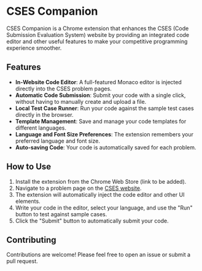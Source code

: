 # CSES Companion

CSES Companion is a Chrome extension that enhances the CSES (Code Submission Evaluation System) website by providing an integrated code editor and other useful features to make your competitive programming experience smoother.

## Features

*   **In-Website Code Editor**: A full-featured Monaco editor is injected directly into the CSES problem pages.
*   **Automatic Code Submission**: Submit your code with a single click, without having to manually create and upload a file.
*   **Local Test Case Runner**: Run your code against the sample test cases directly in the browser.
*   **Template Management**: Save and manage your code templates for different languages.
*   **Language and Font Size Preferences**: The extension remembers your preferred language and font size.
*   **Auto-saving Code**: Your code is automatically saved for each problem.

## How to Use

1.  Install the extension from the Chrome Web Store (link to be added).
2.  Navigate to a problem page on the [CSES website](https://cses.fi/problemset/).
3.  The extension will automatically inject the code editor and other UI elements.
4.  Write your code in the editor, select your language, and use the "Run" button to test against sample cases.
5.  Click the "Submit" button to automatically submit your code.

## Contributing

Contributions are welcome! Please feel free to open an issue or submit a pull request.